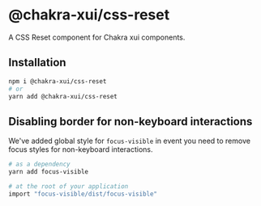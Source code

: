 # @chakra-xui/css-reset

A CSS Reset component for Chakra xui components.

## Installation

```sh
npm i @chakra-xui/css-reset
# or
yarn add @chakra-xui/css-reset
```

## Disabling border for non-keyboard interactions

We've added global style for `focus-visible` in event you need to remove focus
styles for non-keyboard interactions.

```bash
# as a dependency
yarn add focus-visible

# at the root of your application
import "focus-visible/dist/focus-visible"
```
